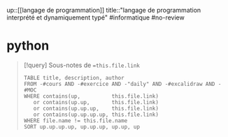 up::[[langage de programmation]]
title::"langage de programmation interprété et dynamiquement typé"
#informatique #no-review 
# python


> [!query] Sous-notes de `=this.file.link`
> ```dataview
> TABLE title, description, author
> FROM -#cours AND -#exercice AND -"daily" AND -#excalidraw AND -#MOC
> WHERE contains(up,          this.file.link)
>    or contains(up.up,       this.file.link)
>    or contains(up.up.up,    this.file.link)
>    or contains(up.up.up.up, this.file.link)
> WHERE file.name != this.file.name
> SORT up.up.up.up, up.up.up, up.up, up
> ```
